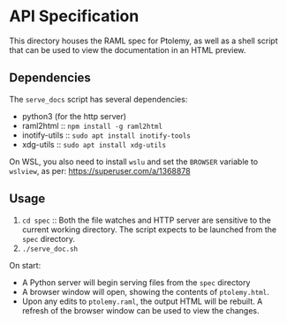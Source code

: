 # API Specification 
This directory houses the RAML spec for Ptolemy, as well as a shell script that
can be used to view the documentation in an HTML preview.

## Dependencies

The `serve_docs` script has several dependencies:
- python3 (for the http server)
- raml2html :: `npm install -g raml2html`
- inotify-utils :: `sudo apt install inotify-tools`
- xdg-utils :: `sudo apt install xdg-utils`

On WSL, you also need to install `wslu` and set the `BROWSER` variable to `wslview`, as per: https://superuser.com/a/1368878

## Usage
1. `cd spec` :: Both the file watches and HTTP server are sensitive to the
current working directory. The script expects to be launched from the `spec` directory.
2. `./serve_doc.sh`

On start:
- A Python server will begin serving files from the `spec` directory
- A browser window will open, showing the contents of `ptolemy.html`.
- Upon any edits to `ptolemy.raml`, the output HTML will be rebuilt. A refresh
of the browser window can be used to view the changes.